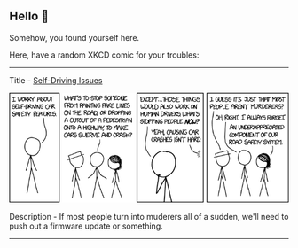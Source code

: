 ## Hello 👀

Somehow, you found yourself here.

Here, have a random XKCD comic for your troubles:

-----------------------------------

Title - [Self-Driving Issues](https://xkcd.com/1958)

![Self-Driving Issues](./random_comic.png)

Description - If most people turn into muderers all of a sudden, we'll need to push out a firmware update or something.

-----------------------------------